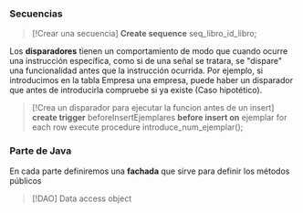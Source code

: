 
### Secuencias
>[!Crear una secuencia] 
>   **Create sequence** seq_libro_id_libro;
>   
>   

Los **disparadores** tienen un comportamiento de modo que cuando ocurre una instrucción específica, como si de una señal se tratara, se "dispare" una funcionalidad antes que la instrucción ocurrida.
	Por ejemplo, si introducimos en la tabla Empresa una empresa, puede haber un disparador que antes de introducirla compruebe si ya existe (Caso hipotético).

>[!Crea un disparador para ejecutar la funcion antes de un insert]
>**create trigger** beforeInsertEjemplares **before insert on** ejemplar
>for each row execute procedure introduce_num_ejemplar(); 

### Parte de Java

En cada parte definiremos una **fachada** que sirve para definir los métodos públicos

>[!DAO]
>Data access object

